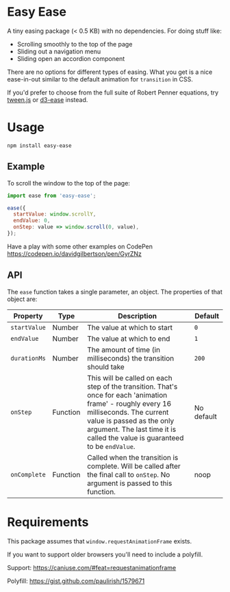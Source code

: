 # Easy Ease
A tiny easing package (< 0.5 KB) with no dependencies. For doing stuff like:
* Scrolling smoothly to the top of the page
* Sliding out a navigation menu
* Sliding open an accordion component

There are no options for different types of easing. What you get is a nice ease-in-out 
similar to the default animation for `transition` in CSS.

If you'd prefer to choose from the full suite of 
Robert Penner equations, try [tween.js](https://www.npmjs.com/package/@tweenjs/tween.js)
or [d3-ease](https://www.npmjs.com/package/d3-ease) instead.

# Usage
`npm install easy-ease`

## Example

To scroll the window to the top of the page:

```js
import ease from 'easy-ease';

ease({
  startValue: window.scrollY,
  endValue: 0,
  onStep: value => window.scroll(0, value),
});
```

Have a play with some other examples on CodePen https://codepen.io/davidgilbertson/pen/GyrZNz

## API
The `ease` function takes a single parameter, an object. The properties of that object are:

| Property | Type | Description | Default |
| ---- | ---- | ---- | ---- |
| `startValue` | Number | The value at which to start | `0` |
| `endValue` | Number | The value at which to end | `1` |
| `durationMs` | Number | The amount of time (in milliseconds) the transition should take | `200` |
| `onStep` | Function | This will be called on each step of the transition. That's once for each 'animation frame' - roughly every 16 milliseconds. The current value is passed as the only argument. The last time it is called the value is guaranteed to be `endValue`. | No default |
| `onComplete` | Function | Called when the transition is complete. Will be called after the final call to `onStep`. No argument is passed to this function. | noop |


# Requirements
This package assumes that `window.requestAnimationFrame` exists.

If you want to support older browsers you'll need to include a polyfill.

Support: https://caniuse.com/#feat=requestanimationframe

Polyfill: https://gist.github.com/paulirish/1579671
